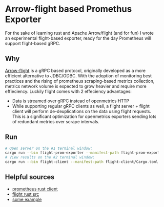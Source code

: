 # Arrow-flight based Promethus Exporter
For the sake of learning rust and Apache Arrow/flight (and for fun) I wrote an experimental flight-based exporter, ready for the day Prometheus will support flight-based gRPC.

## Why
[Arrow-flight](https://arrow.apache.org/blog/2019/10/13/introducing-arrow-flight) is a gRPC based protocol, originally developed as a more efficient alternative to JDBC/ODBC.
With the adoption of monitoring best practices and the rising of prometheus scraping-based metrics collection, metrics network volume is expected to grow heavier and require more effieciency.
Luckily flight comes with 2 effeciency advantages:
- Data is streamed over gRPC instead of openmetrics HTTP
- While supporting regular gRPC clients as well, a flight server + flight client will perform de-deuplications on the data using flight requests. This is a significant optimization for openmetrics exporters sending lots of redundant metrics over scrape intervals. 

## Run
```bash
# Open server on the #1 terminal window:
cargo run --bin flight-prom-exporter --manifest-path flight-prom-exporter/Cargo.toml 
# View results on the #2 terminal window:
cargo run --bin flight-client --manifest-path flight-client/Cargo.toml
```

## Helpful sources
- [prometheus rust client](https://github.com/prometheus/client_rust)
- [flight rust src](https://github.com/apache/arrow-rs/tree/master/arrow-flight)
- [some example](https://github.com/apache/arrow/pull/6308/files)
